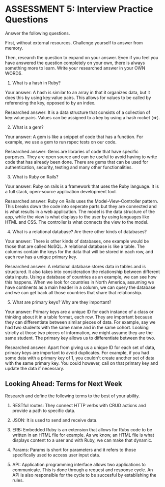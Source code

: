 # ASSESSMENT 5: Interview Practice Questions

Answer the following questions.

First, without external resources. Challenge yourself to answer from memory.

Then, research the question to expand on your answer. Even if you feel you have answered the question completely on your own, there is always something more to learn. Write your researched answer in your OWN WORDS.

1. What is a hash in Ruby?

Your answer: A hash is similar to an array in that it organizes data, but it does this by using key:value pairs. This allows for values to be called by referencing the key, opposed to by an index.    

Researched answer: It is a data structure that consists of a collection of key:value pairs. Values can be assigned to a key by using a hash rocket (=>). 

2. What is a gem?

Your answer: A gem is like a snippet of code that has a function. For example, we use a gem to run rspec tests on our code. 

Researched answer: Gems are libraries of code that have specific purposes. They are open source and can be useful to avoid having to write code that has already been done. There are gems that can be used for authentication, security, testing and many other functionalities. 

3. What is Ruby on Rails?

Your answer: Ruby on rails is a framework that uses the Ruby language. It is a full stack, open-source application development tool.

Researched answer: Ruby on Rails uses the Model-View-Controller pattern. This breaks down the code into seperate parts but they are connected and is what results in a web application. The model is the data structure of the app, while the view is what displays to the user by using languages like HTML and CSS. The controller is what connects the view to the model. 

4. What is a relational database? Are there other kinds of databases?

Your answer: There is other kinds of databases, one example would be those that are called NoSQL. A relational database is like a table. The columns contain the keys for the data that will be stored in each row, and each row has a unique primary key.

Researched answer: A relational database stores data in tables and is structured. It also takes into consideration the relationship between different data inputs. Using a database of countries as an example, we can see how this happens. When we look for countries in North America, assuming we have continents as a main header in a column, we can query the database and we can get back all those countries that share that relationship. 

5. What are primary keys? Why are they important?

Your answer: Primary keys are a unique ID for each instance of a class or thinking about it in a table format, each row. They are important because they can differentiate between similar pieces of data. For example, say we had two students with the same name and in the same cohort. Looking strictly at those two pieces of information, we might assume they are the same student. The primary key allows us to differentiate between the two.

Researched answer: Apart from giving us a unique ID for each set of data, primary keys are important to avoid duplicates. For example, if you had some data with a primary key of 1, you couldn't create another set of data with the same primary key. You could however, call on that primary key and update the data if necessary.  

## Looking Ahead: Terms for Next Week

Research and define the following terms to the best of your ability.

1. RESTful routes: They connect HTTP verbs with CRUD actions and provide a path to specific data. 

2. JSON: It is used to send and receive data. 

3. ERB: Embedded Ruby is an extension that allows for Ruby code to be written in an HTML file for example. As we know, an HTML file is what displays content to a user and with Ruby, we can make that dynamic.  

4. Params: Params is short for parameters and it refers to those specifically used to access user input data.

5. API: Application programming interface allows two applications to communicate. This is done through a request and response cycle. An API is also responsible for the cycle to be succesful by establishing the rules. 
